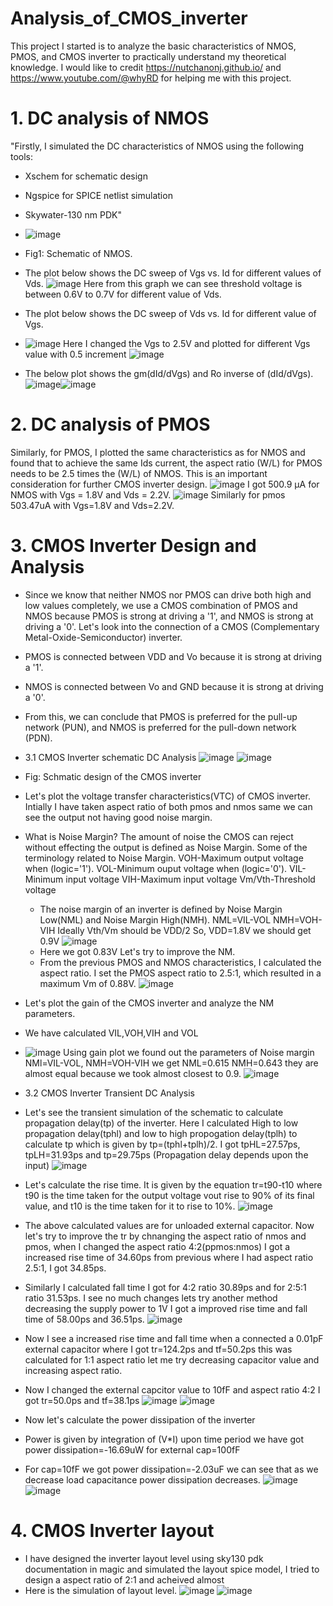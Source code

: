 # Analysis_of_CMOS_inverter
This project I started is to analyze the basic characteristics of NMOS, PMOS, and CMOS inverter to practically understand my theoretical knowledge. I would like to credit https://nutchanonj.github.io/ and https://www.youtube.com/@whyRD for helping me with this project.

# 1. DC analysis of NMOS
"Firstly, I simulated the DC characteristics of NMOS using the following tools:
- Xschem for schematic design
- Ngspice for SPICE netlist simulation
- Skywater-130 nm PDK"
- ![image](https://github.com/user-attachments/assets/abb22461-8014-42d6-b682-b243e8d453b8)
- Fig1: Schematic of NMOS.
  
- The plot below shows the DC sweep of Vgs vs. Id for different values of Vds.
  ![image](https://github.com/user-attachments/assets/864d5374-093a-417a-bbc5-d9f07f891985)
Here from this graph we can see threshold voltage is between 0.6V to 0.7V for different value of Vds.

- The plot below shows the DC sweep of Vds vs. Id for different value of Vgs.
- ![image](https://github.com/user-attachments/assets/bb1c68f2-5144-4131-b5f0-697bc24b4f9c)
Here I changed the Vgs to 2.5V and plotted for different Vgs value with 0.5 increment
![image](https://github.com/user-attachments/assets/8f5e8c61-a161-4fe6-b730-5174b7642b79)

- The below plot shows the gm(dId/dVgs) and Ro inverse of (dId/dVgs).
  ![image](https://github.com/user-attachments/assets/21d383d7-663c-45fc-9f15-00db9f1ec75a)![image](https://github.com/user-attachments/assets/0b4c533a-15b4-4b67-a63a-97d8582840f2)

# 2. DC analysis of PMOS
Similarly, for PMOS, I plotted the same characteristics as for NMOS and found that to achieve the same Ids current, the aspect ratio (W/L) for PMOS needs to be 2.5 times the (W/L) of NMOS. This is an important consideration for further CMOS inverter design.
![image](https://github.com/user-attachments/assets/e8f8765f-c135-4da8-9800-ebf9d7a2c132)
I got 500.9 µA for NMOS with Vgs = 1.8V and Vds = 2.2V.
![image](https://github.com/user-attachments/assets/caed9e1b-0a04-4e73-b9a1-7a2329c2561a)
Similarly for pmos 503.47uA with Vgs=1.8V and Vds=2.2V.

# 3. CMOS Inverter Design and Analysis
- Since we know that neither NMOS nor PMOS can drive both high and low values completely, we use a CMOS combination of PMOS and NMOS because PMOS is strong at driving a '1', and NMOS is strong at driving a '0'.
Let's look into the connection of a CMOS (Complementary Metal-Oxide-Semiconductor) inverter.
- PMOS is connected between VDD and Vo because it is strong at driving a '1'.
- NMOS is connected between Vo and GND because it is strong at driving a '0'.
- From this, we can conclude that PMOS is preferred for the pull-up network (PUN), and NMOS is preferred for the pull-down network (PDN).

- 3.1 CMOS Inverter schematic DC Analysis
![image](https://github.com/user-attachments/assets/2a35092c-504d-4e87-86a1-fcec9323d8c9)
![image](https://github.com/user-attachments/assets/14c871f5-b5ba-46c5-a0aa-afc1e8fb778a)
- Fig: Schmatic design of the CMOS inverter
- Let's plot the voltage transfer characteristics(VTC) of CMOS inverter.
Intially I have taken aspect ratio of both pmos and nmos same we can see the output not having good noise margin.
- What is Noise Margin?
  The amount of noise the CMOS can reject without effecting the output is defined as Noise Margin.
  Some of the terminology related to Noise Margin.
  VOH-Maximum output voltage when (logic='1').
  VOL-Minimum ouput voltage when (logic='0').
  VIL-Minimum input voltage
  VIH-Maximum input voltage
  Vm/Vth-Threshold voltage
  - The noise margin of an inverter is defined by Noise Margin Low(NML) and Noise Margin High(NMH).
  NML=VIL-VOL
  NMH=VOH-VIH
  Ideally Vth/Vm should be VDD/2
  So, VDD=1.8V we should get 0.9V
  ![image](https://github.com/user-attachments/assets/97e69423-f0e7-49e4-8c8e-b57c86c96887)
  - Here we got 0.83V Let's try to improve the NM.
  - From the previous PMOS and NMOS characteristics, I calculated the aspect ratio. I set the PMOS
  aspect ratio to 2.5:1, which resulted in a maximum Vm of 0.88V.
  ![image](https://github.com/user-attachments/assets/33537bc3-7631-4f22-aaaf-fde34b05e6a1)
- Let's plot the gain of the CMOS inverter and analyze the NM parameters.
- We have calculated VIL,VOH,VIH and VOL
- ![image](https://github.com/user-attachments/assets/8ec575c9-0b7c-4228-9f0e-386f56165bfa)
  Using gain plot we found out the parameters of Noise margin NMl=VIL-VOL, NMH=VOH-VIH
  we get NML=0.615 NMH=0.643 they are almost equal because we took almost closest to 0.9.
  ![image](https://github.com/user-attachments/assets/c84f7c74-75e7-40a1-b950-54fbce5334ef)
- 3.2 CMOS Inverter Transient DC Analysis
- Let's see the transient simulation of the schematic to calculate propagation delay(tp) of the inverter.
  Here I calculated High to low propagation delay(tphl) and low to high propogation delay(tplh) to calculate tp which is given by tp=(tphl+tplh)/2.
  I got tpHL=27.57ps, tpLH=31.93ps and tp=29.75ps (Propagation delay depends upon the input)
  ![image](https://github.com/user-attachments/assets/9882090c-3f5b-4051-82d1-11728431957d)
- Let's calculate the rise time. It is given by the equation tr=t90-t10 where t90 is the time taken for the output voltage vout rise to 90% of its final value, and t10 is the time taken for it to rise to 10%.
![image](https://github.com/user-attachments/assets/c84f7c74-75e7-40a1-b950-54fbce5334ef)
- The above calculated values are for unloaded external capacitor. Now let's try to improve the tr by chnanging the aspect ratio of nmos and pmos, when I changed the aspect ratio 4:2(ppmos:nmos) I got a increased rise time of 34.60ps from previous where I had aspect ratio 2.5:1, I got 34.85ps.
- Similarly I calculated fall time I got for 4:2 ratio 30.89ps and for 2:5:1 ratio 31.53ps. I see no much changes lets try another method decreasing the supply power to 1V I got a improved rise time and fall time of 58.00ps and 36.51ps.
![image](https://github.com/user-attachments/assets/59a771c2-0037-4a37-ab58-79f66cfa05f8)
- Now I see a increased rise time and fall time when a connected a 0.01pF external capacitor where I got tr=124.2ps and tf=50.2ps this was calculated for 1:1 aspect ratio let me try decreasing capacitor value and increasing aspect ratio.
- Now I changed the external capcitor value to 10fF and aspect ratio 4:2 I got tr=50.0ps and tf=38.1ps
![image](https://github.com/user-attachments/assets/6c6c5a13-51e9-47a4-8302-9f733afa1dfd)
![image](https://github.com/user-attachments/assets/d6c8d4c5-d4c7-4f99-934f-2111c824cac9)
- Now let's calculate the power dissipation of the inverter
- Power is given by integration of (V*I) upon time period we have got power dissipation=-16.69uW for external cap=100fF
- For cap=10fF we got power dissipation=-2.03uF we can see that as we decrease load capacitance power dissipation decreases.
![image](https://github.com/user-attachments/assets/abd20722-a6e0-4936-9450-9c483170881f)
![image](https://github.com/user-attachments/assets/2b20e5a5-d04f-419c-a38f-07cc676a79ea)

# 4. CMOS Inverter layout 
- I have designed the inverter layout level using sky130 pdk documentation in magic and simulated the layout spice model, I tried to design a aspect ratio of 2:1 and acheived almost
- Here is the simulation of layout level.
![image](https://github.com/user-attachments/assets/ddfd304d-0ae9-4a72-96ea-db614ee8530c)
![image](https://github.com/user-attachments/assets/91cba10a-d29e-4dad-a281-ee16b98a98b8)
  
  
